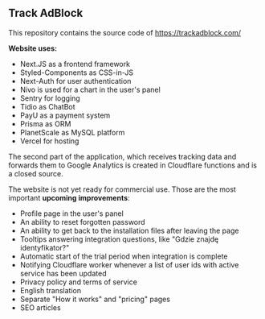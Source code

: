 ## Track AdBlock

This repository contains the source code of https://trackadblock.com/

**Website uses:**

- Next.JS as a frontend framework
- Styled-Components as CSS-in-JS
- Next-Auth for user authentication
- Nivo is used for a chart in the user's panel
- Sentry for logging
- Tidio as ChatBot
- PayU as a payment system
- Prisma as ORM
- PlanetScale as MySQL platform
- Vercel for hosting

The second part of the application, which receives tracking data and forwards them to Google Analytics is created in Cloudflare functions and is a closed source.

The website is not yet ready for commercial use. Those are the most important **upcoming improvements**:

- Profile page in the user's panel
- An ability to reset forgotten password
- An ability to get back to the installation files after leaving the page
- Tooltips answering integration questions, like "Gdzie znajdę identyfikator?"
- Automatic start of the trial period when integration is complete
- Notifying Cloudflare worker whenever a list of user ids with active service has been updated
- Privacy policy and terms of service
- English translation
- Separate "How it works" and "pricing" pages
- SEO articles
